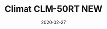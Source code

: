 ---
template: SingleClimt
title: Climat CLM-50RT NEW
status: Featured / Published
date: '2020-02-27'
featuredImage: https://brincadeira.co/products/list_climt_50rt_new.png
price: R$1.650,00
excerpt: >-
  **Área climatizada:** De 30m² a 50m².
categories:
  - category: Venda
meta:
  description: Teste sua pontaria e derrube uma pessoa na piscina de bolinhas, ou seja corajoso para sentar na cadeirinha e ser derrubado.
  noindex: false
  title: Climat CLM-50RT NEW
---